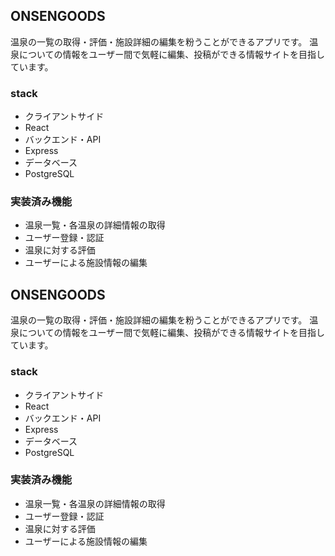 ## ONSENGOODS
温泉の一覧の取得・評価・施設詳細の編集を粉うことができるアプリです。
温泉についての情報をユーザー間で気軽に編集、投稿ができる情報サイトを目指しています。

### stack
- クライアントサイド
 - React
- バックエンド・API
 - Express
- データベース
 - PostgreSQL

### 実装済み機能
- 温泉一覧・各温泉の詳細情報の取得
- ユーザー登録・認証
- 温泉に対する評価
- ユーザーによる施設情報の編集


## ONSENGOODS
温泉の一覧の取得・評価・施設詳細の編集を粉うことができるアプリです。
温泉についての情報をユーザー間で気軽に編集、投稿ができる情報サイトを目指しています。

### stack
- クライアントサイド
 - React
- バックエンド・API
 - Express
- データベース
 - PostgreSQL

### 実装済み機能
- 温泉一覧・各温泉の詳細情報の取得
- ユーザー登録・認証
- 温泉に対する評価
- ユーザーによる施設情報の編集


